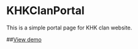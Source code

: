 # KHKClanPortal
This is a simple portal page for KHK clan website.

##[View demo](khkkhalid.github.io/KHKClanPortal)
